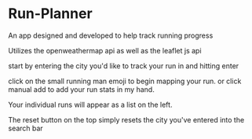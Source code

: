 # Run-Planner
An app designed and developed to help track running progress 

Utilizes the openweathermap api as well as the leaflet js api

start by entering the city you'd like to track your run in and hitting enter

click on the small running man emoji to begin mapping your run.
or click manual add to add your run stats in my hand. 

Your individual runs will appear as a list on the left.

The reset button on the top simply resets the city you've entered into the search bar

